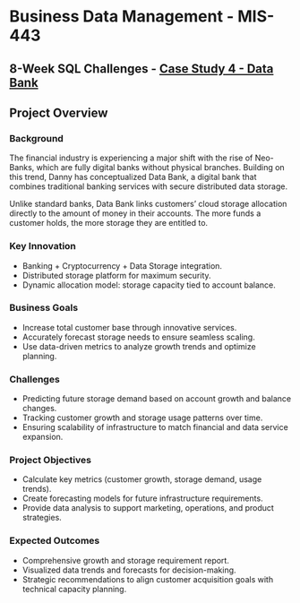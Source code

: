# Business Data Management - MIS-443
## 8-Week SQL Challenges - [Case Study 4 - Data Bank](https://8weeksqlchallenge.com/case-study-4/)

## Project Overview
### Background
The financial industry is experiencing a major shift with the rise of Neo-Banks, which are fully digital banks without physical branches. Building on this trend, Danny has conceptualized Data Bank, a digital bank that combines traditional banking services with secure distributed data storage.

Unlike standard banks, Data Bank links customers’ cloud storage allocation directly to the amount of money in their accounts. The more funds a customer holds, the more storage they are entitled to.

### Key Innovation
- Banking + Cryptocurrency + Data Storage integration.
- Distributed storage platform for maximum security.
- Dynamic allocation model: storage capacity tied to account balance.

### Business Goals
- Increase total customer base through innovative services.
- Accurately forecast storage needs to ensure seamless scaling.
- Use data-driven metrics to analyze growth trends and optimize planning.

### Challenges
- Predicting future storage demand based on account growth and balance changes.
- Tracking customer growth and storage usage patterns over time.
- Ensuring scalability of infrastructure to match financial and data service expansion.

### Project Objectives
- Calculate key metrics (customer growth, storage demand, usage trends).
- Create forecasting models for future infrastructure requirements.
- Provide data analysis to support marketing, operations, and product strategies.

### Expected Outcomes
- Comprehensive growth and storage requirement report.
- Visualized data trends and forecasts for decision-making.
- Strategic recommendations to align customer acquisition goals with technical capacity planning.
